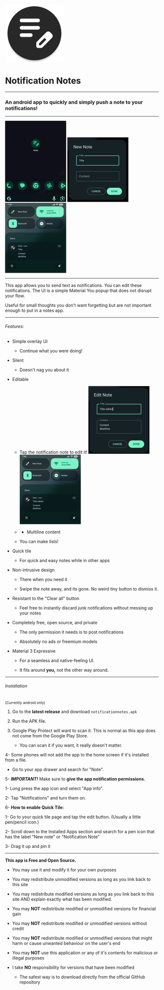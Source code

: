 ![](app/src/main/res/mipmap-xxxhdpi/ic_icon_round.webp)

# Notification Notes

---

### An android app to quickly and simply push a note to your notifications!

---

![](img/icon.png) ![](img/newnote.png) ![](img/note.png)

---

This app allows you to send text as notifications. You can edit these notifications. The UI is a simple Material You popup that does not disrupt your flow.

Useful for small thoughts you don't want forgetting but are not important enough to put in a notes app.

---

###### Features:

- Simple overlay UI
  
  - Continue what you were doing!

- Silent
  
  - Doesn't nag you about it

- Editable
  
  - Tap the notification note to edit it!
    ![](img/edit.png) ![](img/editednote.png)
  
  - - Multiline content
  
  - You can make lists!

- Quick tile
  
  - For quick and easy notes while in other apps

- Non-intrusive design
  
  - There when you need it
  
  - Swipe the note away, and its gone. No weird tiny button to dismiss it.

- Resistant to the "Clear all" button
  
  - Feel free to instantly discard junk notifications without messing up your notes

- Completely free, open source, and private
  
  - The only permission it needs is to post notifications
  
  - Absolutely no ads or freemium models

- Material 3 Expressive
  
  - For a seamless and native-feeling UI.
  
  - It fits around **you,** not the other way around.

---

###### Installation

<sub>(Currently android only)</sub>

1. Go to the **latest release** and download `notificationnotes.apk`

2. Run the APK file.

3. Google Play Protect will want to scan it. This is normal as this app does not come from the Google Play Store.
   
   - You can scan it if you want, it really doesn't matter.

4- Some phones will not add the app to the home screen if it's installed from a file.

- Go to your app drawer and search for "Note".

5- ***IMPORTANT!*** Make sure to **give the app notification permissions.**

   1- Long press the app icon and select "App info".

   2- Tap "Notifications" and turn them on.

6- **How to enable Quick Tile:**

   1- Go to your quick tile page and tap the edit button. (Usually a little pen/pencil icon.)

   2- Scroll down to the Installed Apps section and search for a pen icon that has the label "New note" or "Notification Note"

   3- Drag it up and pin it

---

**This app is Free and Open Source.**

- You may use it and modify it for your own purposes

- You may redistribute unmodified versions as long as you link back to this site

- You may redistribute modified versions as long as you link back to this site AND explain exactly what has been modified.

- You may **NOT** redistribute modified or unmodified versions for financial gain

- You may **NOT** redistribute modified or unmodified versions without credit

- You may **NOT** redistribute modified or unmodified versions that might harm or cause unwanted behaviour on the user's end

- You may **NOT** use this application or any of it's contents for malicious or illegal purposes

- I take **NO** responsibility for versions that have been modified
  
  - The safest way is to download directly from the official GitHub repository
